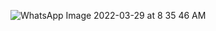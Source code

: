 ![WhatsApp Image 2022-03-29 at 8 35 46 AM](https://user-images.githubusercontent.com/98868418/160527683-60c56532-e6f3-4ed0-a51e-4c438ced04ec.jpeg)
